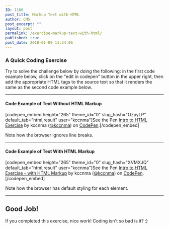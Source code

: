 ```yaml
---
ID: 1166
post_title: Markup Text with HTML
author: CMS
post_excerpt: ""
layout: post
permalink: /exercise-markup-text-with-html/
published: true
post_date: 2018-01-09 11:34:06
---
```

<!-- wp:heading {"level":3} -->
<h3>A Quick Coding Exercise</h3>
<!-- /wp:heading -->

<!-- wp:paragraph -->
<p>Try to solve the challenge below by doing the following: in the first code example below, click on the "edit in codepen" button in the upper right, then add the appropriate HTML tags to the source text so that it renders the same as the second code example below.</p>
<!-- /wp:paragraph -->

<!-- wp:separator -->
<hr class="wp-block-separator"/>
<!-- /wp:separator -->

<!-- wp:heading {"level":4} -->
<h4>Code Example of Text Without HTML Markup</h4>
<!-- /wp:heading -->

<!-- wp:shortcode -->
[codepen_embed height="265" theme_id="0" slug_hash="OzpyLP" default_tab="html,result" user="kccnma"]See the Pen <a href="https://codepen.io/kccnma/pen/OzpyLP/">Intro to HTML Exercise</a> by kccnma (<a href="https://codepen.io/kccnma">@kccnma</a>) on <a href="https://codepen.io">CodePen</a>.[/codepen_embed]
<!-- /wp:shortcode -->

<!-- wp:paragraph -->
<p>Note how the browser ignores line breaks.</p>
<!-- /wp:paragraph -->

<!-- wp:separator -->
<hr class="wp-block-separator"/>
<!-- /wp:separator -->

<!-- wp:heading {"level":4} -->
<h4>Code Example of Text With HTML Markup</h4>
<!-- /wp:heading -->

<!-- wp:shortcode -->
[codepen_embed height="265" theme_id="0" slug_hash="XVMXJQ" default_tab="html,result" user="kccnma"]See the Pen <a href="https://codepen.io/kccnma/pen/XVMXJQ/">Intro to HTML Exercise - with HTML Markup</a> by kccnma (<a href="https://codepen.io/kccnma">@kccnma</a>) on <a href="https://codepen.io">CodePen</a>.[/codepen_embed]
<!-- /wp:shortcode -->

<!-- wp:paragraph -->
<p>Note how the browser has default styling for each element.</p>
<!-- /wp:paragraph -->

<!-- wp:separator -->
<hr class="wp-block-separator"/>
<!-- /wp:separator -->

<!-- wp:heading -->
<h2>Good Job!</h2>
<!-- /wp:heading -->

<!-- wp:paragraph -->
<p>If you completed this exercise, nice work! Coding isn't so bad is it? :)</p>
<!-- /wp:paragraph -->